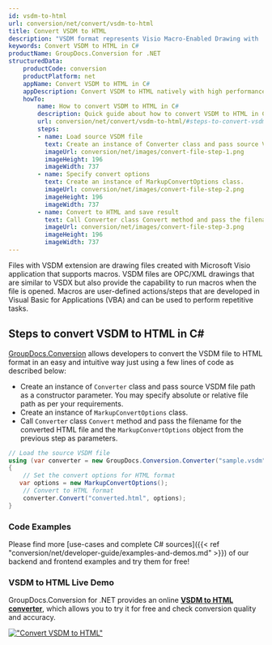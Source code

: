 ```yaml
---
id: vsdm-to-html
url: conversion/net/convert/vsdm-to-html
title: Convert VSDM to HTML
description: "VSDM format represents Visio Macro-Enabled Drawing with .vsdm extension. Learn how to convert VSDM to HTML file programmatically in C# language using GroupDocs.Conversion for .NET library."
keywords: Convert VSDM to HTML in C#
productName: GroupDocs.Conversion for .NET
structuredData:
    productCode: conversion
    productPlatform: net
    appName: Convert VSDM to HTML in C#
    appDescription: Convert VSDM to HTML natively with high performance using C# language and server side GroupDocs.Conversion for .NET APIs, without the use of any software like Microsoft or Open Office.
    howTo:
        name: How to convert VSDM to HTML in C# 
        description: Quick guide about how to convert VSDM to HTML in C# with high performance and accuracy.
        url: conversion/net/convert/vsdm-to-html/#steps-to-convert-vsdm-to-html-in-c
        steps:
        - name: Load source VSDM file 
          text: Create an instance of Converter class and pass source VSDM file path as a constructor parameter. You may specify absolute or relative file path as per your requirements. 
          imageUrl: conversion/net/images/convert-file-step-1.png
          imageHeight: 196
          imageWidth: 737
        - name: Specify convert options 
          text: Create an instance of MarkupConvertOptions class.
          imageUrl: conversion/net/images/convert-file-step-2.png
          imageHeight: 196
          imageWidth: 737
        - name: Convert to HTML and save result 
          text: Call Converter class Convert method and pass the filename for the converted HTML file and the MarkupConvertOptions object from the previous step as parameters.
          imageUrl: conversion/net/images/convert-file-step-3.png
          imageHeight: 196
          imageWidth: 737
---
```


Files with VSDM extension are drawing files created with Microsoft Visio application that supports macros. VSDM files are OPC/XML drawings that are similar to VSDX but also provide the capability to run macros when the file is opened. Macros are user-defined actions/steps that are developed in Visual Basic for Applications (VBA) and can be used to perform repetitive tasks.

## Steps to convert VSDM to HTML in C#

[GroupDocs.Conversion](https://products.groupdocs.com/conversion/net) allows developers to convert the VSDM file to HTML format in an easy and intuitive way just using a few lines of code as described below:

* Create an instance of `Converter` class and pass source VSDM file path as a constructor parameter. You may specify absolute or relative file path as per your requirements. 
* Create an instance of `MarkupConvertOptions` class.
* Call `Converter` class `Convert` method and pass the filename for the converted HTML file and the `MarkupConvertOptions` object from the previous step as parameters.

```csharp
// Load the source VSDM file
using (var converter = new GroupDocs.Conversion.Converter("sample.vsdm"))
{
    // Set the convert options for HTML format
   var options = new MarkupConvertOptions();
    // Convert to HTML format
    converter.Convert("converted.html", options);
}
```

### Code Examples

Please find more [use-cases and complete C# sources]({{< ref "conversion/net/developer-guide/examples-and-demos.md" >}}) of our backend and frontend examples and try them for free!

### VSDM to HTML Live Demo

GroupDocs.Conversion for .NET provides an online [**VSDM to HTML converter**](https://products.groupdocs.app/conversion/vsdm-to-html), which allows you to try it for free and check conversion quality and accuracy.

[!["Convert VSDM to HTML"](conversion/net/images/convert-to-html/convert-vsdm-to-html.png)](https://products.groupdocs.app/conversion/vsdm-to-html)